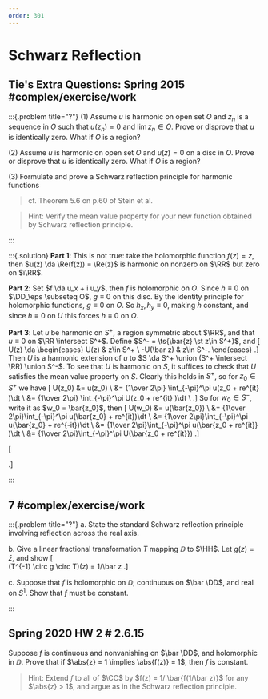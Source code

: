 ```yaml
---
order: 301
---
```


# Schwarz Reflection

## Tie's Extra Questions: Spring 2015 #complex/exercise/work

:::{.problem title="?"}
(1) Assume $u$ is harmonic on open set $O$ and $z_n$ is a sequence
in $O$ such that $u(z_n) = 0$ and $\lim z_n \in O$. Prove or
disprove that $u$ is identically zero. What if $O$ is a region?

(2) Assume $u$ is harmonic on open set $O$ and $u(z) = 0$ on a
disc in $O$. Prove or disprove that $u$ is identically zero. What if
$O$ is a region?

(3) Formulate and prove a Schwarz reflection principle for
harmonic functions

> cf. Theorem 5.6 on p.60 of Stein et al.

> Hint: Verify the mean value property for your new function obtained by
Schwarz reflection principle.

:::


:::{.solution}
**Part 1**:
This is not true: take the holomorphic function $f(z) = z$, then $u(z) \da \Re(f(z)) = \Re(z)$ is harmonic on nonzero on $\RR$ but zero on $i\RR$.

**Part 2**:
Set $f \da u_x + i u_y$, then $f$ is holomorphic on $O$.
Since $h\equiv 0$ on $\DD_\eps \subseteq O$, $g\equiv 0$ on this disc.
By the identity principle for holomorphic functions, $g\equiv 0$ on $O$.
So $h_x, h_y \equiv 0$, making $h$ constant, and since $h\equiv 0$ on $U$ this forces $h\equiv 0$ on $O$.

**Part 3**:
Let $u$ be harmonic on $S^+$, a region symmetric about $\RR$, and that $u\equiv 0$ on $\RR \intersect S^+$.
Define $S^- = \ts{\bar{z} \st z\in S^+}$, and
\[
U(z) \da 
\begin{cases}
 U(z) &  z\in S^+
\\
 -U(\bar z) & z\in S^-.
\end{cases}
.\]
Then $U$ is a harmonic extension of $u$ to $S \da S^+ \union (S^+ \intersect \RR) \union S^-$.
To see that $U$ is harmonic on $S$, it suffices to check that $U$ satisfies the mean value property on $S$.
Clearly this holds in $S^+$, so for $z_0\in S^+$ we have
\[
U(z_0) 
&= u(z_0) \\
&= {1\over 2\pi} \int_{-\pi}^\pi u(z_0 + re^{it} )\dt \\
&= {1\over 2\pi} \int_{-\pi}^\pi U(z_0 + re^{it} )\dt \\
.\]
So for $w_0\in S^-$, write it as $w_0 = \bar{z_0}$, then
\[
U(w_0) 
&= u(\bar{z_0}) \\
&= {1\over 2\pi}\int_{-\pi}^\pi u(\bar{z_0} + re^{it})\dt \\
&= {1\over 2\pi}\int_{-\pi}^\pi u(\bar{z_0} + re^{-it})\dt \\
&= {1\over 2\pi}\int_{-\pi}^\pi u(\bar{z_0 + re^{it}} )\dt \\
&= {1\over 2\pi}\int_{-\pi}^\pi U(\bar{z_0 + re^{it}})
.\]


\[

.\]


:::


## 7 #complex/exercise/work

:::{.problem title="?"}
a. 
State the standard Schwarz reflection principle involving reflection across the real axis.

b. 
Give a linear fractional transformation $T$ mapping $\DD$ to $\HH$.
Let $g(z) = \bar z$, and show
\[  
(T^{-1} \circ g \circ T)(z) = 1/\bar z
.\]

c.
Suppose that $f$ is holomorphic on $\DD$, continuous on $\bar \DD$, and real on $S^1$.
Show that $f$ must be constant.

:::


## Spring 2020 HW 2 #  2.6.15

Suppose $f$ is continuous and nonvanishing on $\bar \DD$, and holomorphic in $\DD$.
Prove that if $\abs{z} = 1 \implies \abs{f(z)} = 1$, then $f$ is constant.

> Hint: Extend $f$ to all of $\CC$ by $f(z) = 1/ \bar{f(1/\bar z)}$ for any $\abs{z} > 1$, and argue as in the Schwarz reflection principle.
